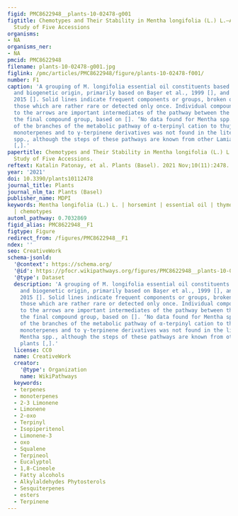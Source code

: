 ```yaml
---
figid: PMC8622948__plants-10-02478-g001
figtitle: Chemotypes and Their Stability in Mentha longifolia (L.) L.—A Comprehensive
  Study of Five Accessions
organisms:
- NA
organisms_ner:
- NA
pmcid: PMC8622948
filename: plants-10-02478-g001.jpg
figlink: /pmc/articles/PMC8622948/figure/plants-10-02478-f001/
number: F1
caption: 'A grouping of M. longifolia essential oil constituents based on structure
  and biogenetic origin, primarily based on Başer et al., 1999 [], and Llorens-Molina,
  2015 []. Solid lines indicate frequent components or groups, broken ones symbolize
  those which are rather rare or detected only once. Individual compound names next
  to the arrows are important intermediates of the pathway between the initial and
  the final compound group, based on []. ‘No data found for Mentha spp.’: the description
  of the branches of the metabolic pathway of α-terpinyl cation to thujane-backbone
  monoterpenes and to γ-terpinene derivatives was not found in the literature on Mentha
  spp., although the steps of these pathways are known from other Lamiaceae plants
  [,].'
papertitle: Chemotypes and Their Stability in Mentha longifolia (L.) L.—A Comprehensive
  Study of Five Accessions.
reftext: Katalin Patonay, et al. Plants (Basel). 2021 Nov;10(11):2478.
year: '2021'
doi: 10.3390/plants10112478
journal_title: Plants
journal_nlm_ta: Plants (Basel)
publisher_name: MDPI
keywords: Mentha longifolia (L.) L. | horsemint | essential oil | thymol | carvacrol
  | chemotypes
automl_pathway: 0.7032869
figid_alias: PMC8622948__F1
figtype: Figure
redirect_from: /figures/PMC8622948__F1
ndex: ''
seo: CreativeWork
schema-jsonld:
  '@context': https://schema.org/
  '@id': https://pfocr.wikipathways.org/figures/PMC8622948__plants-10-02478-g001.html
  '@type': Dataset
  description: 'A grouping of M. longifolia essential oil constituents based on structure
    and biogenetic origin, primarily based on Başer et al., 1999 [], and Llorens-Molina,
    2015 []. Solid lines indicate frequent components or groups, broken ones symbolize
    those which are rather rare or detected only once. Individual compound names next
    to the arrows are important intermediates of the pathway between the initial and
    the final compound group, based on []. ‘No data found for Mentha spp.’: the description
    of the branches of the metabolic pathway of α-terpinyl cation to thujane-backbone
    monoterpenes and to γ-terpinene derivatives was not found in the literature on
    Mentha spp., although the steps of these pathways are known from other Lamiaceae
    plants [,].'
  license: CC0
  name: CreativeWork
  creator:
    '@type': Organization
    name: WikiPathways
  keywords:
  - terpenes
  - monoterpenes
  - 2-3 Limonene
  - Limonene
  - 2-oxo
  - Terpinyl
  - Isopiperitenol
  - Limonene-3
  - oxo
  - Squalene
  - Terpineol
  - Eucalyptol
  - 1,8-Cineole
  - Fatty alcohols
  - Alkylaldehydes Phytosterols
  - Sesquiterpenes
  - esters
  - Terpinene
---
```

